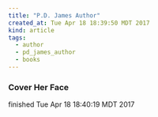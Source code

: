 ```yaml
---
title: "P.D. James Author"
created_at: Tue Apr 18 18:39:50 MDT 2017
kind: article
tags:
  - author
  - pd_james_author
  - books
---
```


<h3>
Cover Her Face
</h3>

finished Tue Apr 18 18:40:19 MDT 2017

<!--
html boilerplate
<a href="" target="_blank"></a>
<a name=""></a>
<img src="" width="400px">
<ul>
  <li></li>
</ul>
<pre>
</pre>
<pre><code>
</code></pre>
<math xmlns='http://www.w3.org/1998/Math/MathML' display='block'>
</math>
-->
